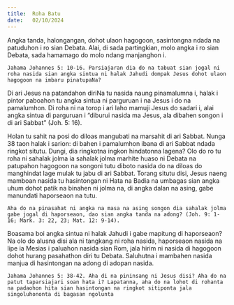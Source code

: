 ```yaml
---
title:  Roha Batu
date:   02/10/2024
---
```


Angka tanda, halongangan, dohot ulaon hagogoon, sasintongna ndada na patuduhon i ro sian Debata. Alai, di sada partingkian, molo angka i ro sian Debata, sada hamamago do molo ndang manjanghon i.

`Jahama Johannes 5: 10-16. Parsiajaran dia do na tabuat sian jogal ni roha nasida sian angka sintua ni halak Jahudi dompak Jesus dohot ulaon hagogoon na imbaru pinatupaNa?`

Di ari Jesus na patandahon diriNa tu nasida naung pinamalumna i, halak i pintor paboahon tu angka sintua ni parguruan i na Jesus i do na pamalumhon. Di roha ni na torop i ari laho mamuji Jesus do sadari i, alai angka sintua di parguruan i “diburui nasida ma Jesus, ala dibahen songon i di ari Sabbat” (Joh. 5: 16).

Holan tu sahit na posi do diloas mangubati na marsahit di ari Sabbat. Nunga 38 taon halak i sarion: di bahen i pamalumhon ibana di ari Sabbat ndada ringkot situtu. Dungi, dia ringkotna ingkon hindatonna lagena? Olo do ro tu roha ni sahalak jolma ia sahalak jolma marhite huaso ni Debata na patupahon hagogoon na songoni tutu diboto nasida do na diloas do manghindat lage mulak tu jabu di ari Sabbat. Torang situtu disi, Jesus naeng mamboan nasida tu hasintongan ni Hata na Badia na umbagas sian angka uhum dohot patik na binahen ni jolma na, di angka dalan na asing, gabe manundati haporseaon na tutu.

`Aha do na pinasahat ni angka na masa na asing songon dia sahalak jolma gabe jogal di haporseaon, dao sian angka tanda na adong? (Joh. 9: 1-16; Mark. 3: 22, 23; Mat. 12: 9-14).`

Boasama boi angka sintua ni halak Jahudi i gabe mapitung di haporseaon? Na olo do alusna disi ala ni tangkang ni roha nasida, haporseaon nasida na lipe ia Mesias i paluahon nasida sian Rom, jala hirim ni nasida di hagogoon dohot hurang pasahathon diri tu Debata. Saluhutna i mambahen nasida manjua di hasintongan na adong di adopan nasida.

`Jahama Johannes 5: 38-42. Aha di na pininsang ni Jesus disi? Aha do na patut taparsiajari soan hata i? Lapatanna, aha do na lohot di rohanta na padaohon hita sian hasintongan na ringkot sitiponta jala singoluhononta di bagasan ngolunta`
